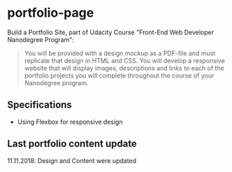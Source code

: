 # portfolio-page
Build a Portfolio Site, part of Udacity Course "Front-End Web Developer Nanodegree Program":
> You will be provided with a design mockup as a PDF-file and must replicate that design in HTML and CSS. You will develop a responsive website that will display images, descriptions and links to each of the portfolio projects you will complete throughout the course of your Nanodegree program.


## Specifications
- Using Flexbox for responsive design


## Last portfolio content update
11.11.2018: Design and Content were updated


